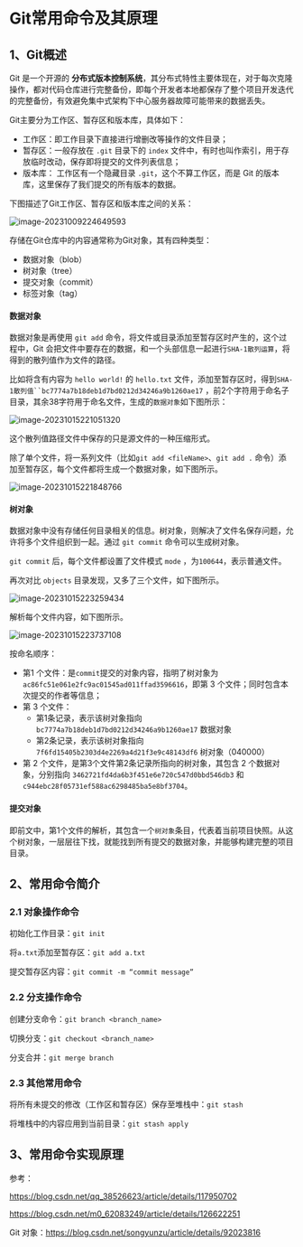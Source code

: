 # Git常用命令及其原理

## 1、Git概述

Git 是一个开源的 **分布式版本控制系统**，其分布式特性主要体现在，对于每次克隆操作，都对代码仓库进行完整备份，即每个开发者本地都保存了整个项目开发迭代的完整备份，有效避免集中式架构下中心服务器故障可能带来的数据丢失。

Git主要分为工作区、暂存区和版本库，具体如下：

+ 工作区：即工作目录下直接进行增删改等操作的文件目录；
+ 暂存区：一般存放在 `.git` 目录下的 `index` 文件中，有时也叫作索引，用于存放临时改动，保存即将提交的文件列表信息；
+ 版本库： 工作区有一个隐藏目录 `.git`，这个不算工作区，而是 Git 的版本库，这里保存了我们提交的所有版本的数据。

下图描述了Git工作区、暂存区和版本库之间的关系：

![image-20231009224649593](https://img.zxdmy.com/2022/202310092246081.png)

存储在Git仓库中的内容通常称为Git对象，其有四种类型：

+ 数据对象（blob）
+ 树对象（tree）
+ 提交对象（commit）
+ 标签对象（tag）

#### 数据对象

数据对象是再使用 `git add` 命令，将文件或目录添加至暂存区时产生的，这个过程中，Git 会把文件中要存在的数据，和一个头部信息一起进行`SHA-1散列运算`，将得到的散列值作为文件的路径。

比如将含有内容为 `hello world!` 的 `hello.txt` 文件，添加至暂存区时，得到`SHA-1散列值``bc7774a7b18deb1d7bd0212d34246a9b1260ae17` ，前2个字符用于命名子目录，其余38字符用于命名文件，生成的`数据对象`如下图所示：

![image-20231015221051320](https://img.zxdmy.com/2022/202310152211953.png)

这个散列值路径文件中保存的只是源文件的一种压缩形式。

除了单个文件，将一系列文件（比如`git add <fileName>`、`git add .` 命令）添加至暂存区，每个文件都将生成一个数据对象，如下图所示。

![image-20231015221848766](https://img.zxdmy.com/2022/202310152218838.png)

#### 树对象

数据对象中没有存储任何目录相关的信息。树对象，则解决了文件名保存问题，允许将多个文件组织到一起。通过 `git commit` 命令可以生成树对象。

`git commit` 后，每个文件都设置了文件模式 `mode` ，为`100644`，表示普通文件。

再次对比 `objects` 目录发现，又多了三个文件，如下图所示。

![image-20231015223259434](https://img.zxdmy.com/2022/202310152248361.png)

解析每个文件内容，如下图所示。

![image-20231015223737108](https://img.zxdmy.com/2022/202310152248903.png)

按命名顺序：

+ 第1 个文件：是`commit`提交的对象内容，指明了树对象为`ac86fc51e061e2fc9ac01545ad011ffad3596616`，即第 3 个文件；同时包含本次提交的作者等信息；
+ 第 3 个文件：
    + 第1条记录，表示该树对象指向 `bc7774a7b18deb1d7bd0212d34246a9b1260ae17` 数据对象
    + 第2条记录，表示该树对象指向 `7f6fd15405b2303d4e2269a4d21f3e9c48143df6` 树对象（040000）
+ 第 2 个文件，是第3个文件第2条记录所指向的树对象，其包含 2 个数据对象，分别指向 `3462721fd4da6b3f451e6e720c547d0bbd546db3` 和 `c944ebc28f05731ef588ac6298485ba5e8bf3704`。

#### 提交对象

即前文中，第1个文件的解析，其包含一个`树对象`条目，代表着当前项目快照。从这个树对象，一层层往下找，就能找到所有提交的数据对象，并能够构建完整的项目目录。

## 2、常用命令简介

### 2.1 对象操作命令

初始化工作目录：`git init`

将`a.txt`添加至暂存区：`git add a.txt`

提交暂存区内容：`git commit -m “commit message”`

### 2.2 分支操作命令

创建分支命令：`git branch <branch_name>`

切换分支：`git checkout <branch_name>`

分支合并：`git merge branch`

### 2.3 其他常用命令

将所有未提交的修改（工作区和暂存区）保存至堆栈中：`git stash`

将堆栈中的内容应用到当前目录：`git stash apply`

## 3、常用命令实现原理



参考：

https://blog.csdn.net/qq_38526623/article/details/117950702

https://blog.csdn.net/m0_62083249/article/details/126622251

Git 对象：https://blog.csdn.net/songyunzu/article/details/92023816